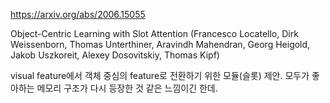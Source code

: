 https://arxiv.org/abs/2006.15055

Object-Centric Learning with Slot Attention (Francesco Locatello, Dirk Weissenborn, Thomas Unterthiner, Aravindh Mahendran, Georg Heigold, Jakob Uszkoreit, Alexey Dosovitskiy, Thomas Kipf)

visual feature에서 객체 중심의 feature로 전환하기 위한 모듈(슬롯) 제안. 모두가 좋아하는 메모리 구조가 다시 등장한 것 같은 느낌이긴 한데.